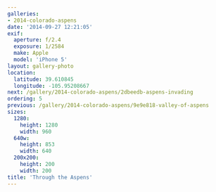 ```yaml
---
galleries:
- 2014-colorado-aspens
date: '2014-09-27 12:21:05'
exif:
  aperture: f/2.4
  exposure: 1/2584
  make: Apple
  model: 'iPhone 5'
layout: gallery-photo
location:
  latitude: 39.610845
  longitude: -105.95208667
next: /gallery/2014-colorado-aspens/2dbeedb-aspens-invading
ordering: 5
previous: /gallery/2014-colorado-aspens/9e9e818-valley-of-aspens
sizes:
  1280:
    height: 1280
    width: 960
  640w:
    height: 853
    width: 640
  200x200:
    height: 200
    width: 200
title: 'Through the Aspens'
---
```

